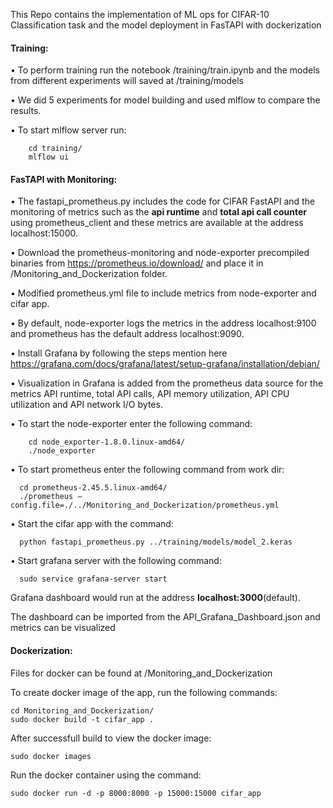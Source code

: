 This Repo contains the implementation of ML ops for CIFAR-10 Classification task and the model deployment in FasTAPI with dockerization

#### Training:
• To perform training run the notebook /training/train.ipynb and the models from different experiments will saved at /training/models

•  We did 5 experiments for model building and used mlflow to compare the results.

•  To start mlflow server run:

        cd training/
        mlflow ui


#### FasTAPI with Monitoring:

• The fastapi_prometheus.py includes the code for CIFAR FastAPI and the monitoring of metrics such as the __api runtime__ and __total api call counter__ using prometheus_client and these metrics are available at the address localhost:15000.

• Download the prometheus-monitoring and node-exporter precompiled binaries from https://prometheus.io/download/ and place it in /Monitoring_and_Dockerization folder.

• Modified prometheus.yml file to include metrics from node-exporter and cifar app. 

• By default, node-exporter logs the metrics in the address localhost:9100 and prometheus has the default address localhost:9090.

• Install Grafana by following the steps mention here https://grafana.com/docs/grafana/latest/setup-grafana/installation/debian/

• Visualization in Grafana is added from the prometheus data source for the metrics API runtime, total API calls, API memory utilization, API CPU utilization and API network I/O bytes.

• To start the node-exporter enter the following command:

        cd node_exporter-1.8.0.linux-amd64/ 
        ./node_exporter

• To start prometheus enter the following command from work dir:

      cd prometheus-2.45.5.linux-amd64/
      ./prometheus –config.file=./../Monitoring_and_Dockerization/prometheus.yml

• Start the cifar app with the command:

      python fastapi_prometheus.py ../training/models/model_2.keras

• Start grafana server with the following command:

      sudo service grafana-server start

Grafana dashboard would run at the address __localhost:3000__(default).

The dashboard can be imported from the API_Grafana_Dashboard.json and metrics can be visualized 


#### Dockerization:

Files for docker can be found at /Monitoring_and_Dockerization

To create docker image of the app, run the following commands:

    cd Monitoring_and_Dockerization/
    sudo docker build -t cifar_app .

After successfull build to view the docker image:

    sudo docker images
  
Run the docker container using the command:

    sudo docker run -d -p 8000:8000 -p 15000:15000 cifar_app
